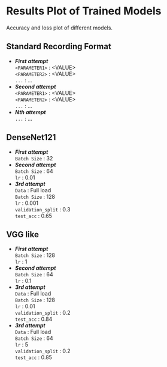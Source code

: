 # Results Plot of Trained Models
Accuracy and loss plot of different models.
## Standard Recording Format
* ***First attempt***   
  ```<PARAMETER1>``` : \<VALUE\>  
  ```<PARAMETER2>``` : \<VALUE\>   
  ```...``` : ...   
* ***Second attempt***   
  ```<PARAMETER1>``` : \<VALUE\>   
  ```<PARAMETER2>``` : \<VALUE\>   
  ```...``` : ...
* ***Nth attempt***   
  ```...``` : ...   
   
## DenseNet121
* ***First attempt***   
  ```Batch Size``` : 32   
* ***Second attempt***   
  ```Batch Size``` : 64   
  ```lr``` : 0.01   
* ***3rd attempt***   
  ```Data``` : Full load   
  ```Batch Size``` : 128   
  ```lr``` : 0.001   
  ```validation_split``` : 0.3   
  ```test_acc``` : 0.65   
## VGG like 
* ***First attempt***   
  ```Batch Size``` : 128   
  ```lr``` : 1   
* ***Second attempt***   
  ```Batch Size``` : 64   
  ```lr``` : 0.1  
* ***3rd attempt***   
  ```Data``` : Full load   
  ```Batch Size``` : 128   
  ```lr``` : 0.01   
  ```validation_split``` : 0.2   
  ```test_acc``` :   0.84
* ***3rd attempt***   
  ```Data``` : Full load   
  ```Batch Size``` : 64   
  ```lr``` : 5   
  ```validation_split``` : 0.2   
  ```test_acc``` :   0.85
